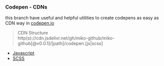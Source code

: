 ### Codepen - CDNs

<!--
Hi there 👋,
if you like my `README.md`, don't worry, use them 🤗
i mean you can copy/paste them 😉
because i love ❤️ opensource, did you like it?
-->

this branch have useful and helpful utilities to create codepens as easy as CDN way in [codepen.io](https://codepen.io/miko-github 'codepen.io')

> CDN Structure\
> http(s)://cdn.jsdelivr\.net/gh/miko-github/miko-github[@v0.0.1]/[path]/codepen.[js|scss]

- [Javascript](https://cdn.jsdelivr.net/gh/miko-github/miko-github@v0.0.1/codepen.js)
- [SCSS](https://cdn.jsdelivr.net/gh/miko-github/miko-github@v0.0.1/codepen.scss)

